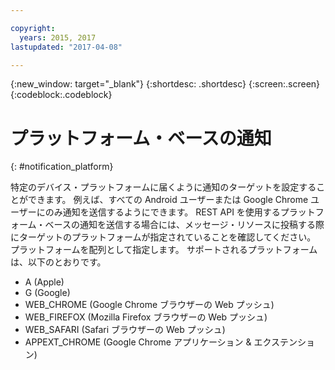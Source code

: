 ```yaml
---

copyright:
  years: 2015, 2017
lastupdated: "2017-04-08"

---
```

{:new_window: target="_blank"}
{:shortdesc: .shortdesc}
{:screen:.screen}
{:codeblock:.codeblock}

# プラットフォーム・ベースの通知
{: #notification_platform}


特定のデバイス・プラットフォームに届くように通知のターゲットを設定することができます。 例えば、すべての Android ユーザーまたは Google Chrome ユーザーにのみ通知を送信するようにできます。 REST API を使用するプラットフォーム・ベースの通知を送信する場合には、メッセージ・リソースに投稿する際にターゲットのプラットフォームが指定されていることを確認してください。 プラットフォームを配列として指定します。 サポートされるプラットフォームは、以下のとおりです。

* A (Apple)
* G (Google)
* WEB_CHROME (Google Chrome ブラウザーの Web プッシュ)
* WEB_FIREFOX (Mozilla Firefox ブラウザーの Web プッシュ)
* WEB_SAFARI (Safari ブラウザーの Web プッシュ)
* APPEXT_CHROME (Google Chrome アプリケーション & エクステンション)

